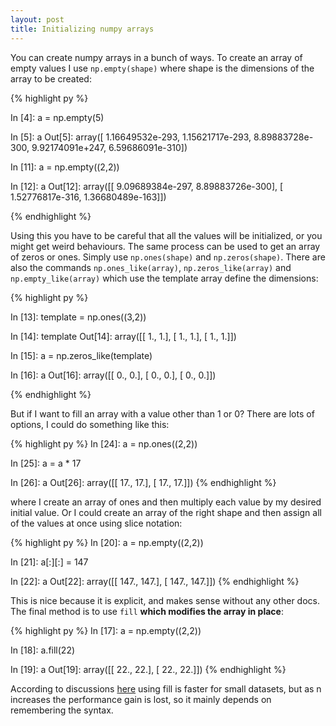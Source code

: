 ```yaml
---
layout: post
title: Initializing numpy arrays
---
```



You can create numpy arrays in a bunch of ways. To create an array of empty values
I use `np.empty(shape)` where shape is the dimensions of the array to be created:

{% highlight py  %}

In [4]: a = np.empty(5)

In [5]: a
Out[5]:
array([  1.16649532e-293,   1.15621717e-293,   8.89883728e-300,
         9.92174091e+247,   6.59686091e-310])

In [11]: a = np.empty((2,2))

In [12]: a
Out[12]:
array([[  9.09689384e-297,   8.89883726e-300],
        [  1.52776817e-316,   1.36680489e-163]])

{% endhighlight %}

Using this you have to be careful that all the values will be initialized, or you
might get weird behaviours. The same process can be used to get an array of zeros or
ones. Simply use `np.ones(shape)` and `np.zeros(shape)`. There are also the commands
`np.ones_like(array)`, `np.zeros_like(array)` and `np.empty_like(array)` which use the
template array define the dimensions:

{% highlight py %}

In [13]: template = np.ones((3,2))

In [14]: template
Out[14]:
array([[ 1.,  1.],
       [ 1.,  1.],
       [ 1.,  1.]])

In [15]: a = np.zeros_like(template)

In [16]: a
Out[16]:
array([[ 0.,  0.],
       [ 0.,  0.],
       [ 0.,  0.]])

{% endhighlight %}

But if I want to fill an array with a value other than 1 or 0? There are lots of options,
I could do something like this:

{% highlight py  %}
In [24]: a = np.ones((2,2))

In [25]: a = a * 17

In [26]: a
Out[26]:
array([[ 17.,  17.],
       [ 17.,  17.]])
{% endhighlight %}

where I create an array of ones and then multiply each value by my desired initial
value. Or I could create an array of the right shape and then assign all of the values
at once using slice notation:

{% highlight py %}
In [20]: a = np.empty((2,2))

In [21]: a[:][:] = 147

In [22]: a
Out[22]:
array([[ 147.,  147.],
       [ 147.,  147.]])
{% endhighlight %}

This is nice because it is explicit, and makes sense without any other docs. The final
method is to use `fill` **which modifies the array in place**:

{% highlight py %}
In [17]: a = np.empty((2,2))

In [18]: a.fill(22)

In [19]: a
Out[19]:
array([[ 22.,  22.],
       [ 22.,  22.]])
{% endhighlight %}

According to discussions [here](http://stackoverflow.com/questions/1704823/initializing-numpy-matrix-to-something-other-than-zero-or-one) using fill is faster for small datasets, but as n increases the performance gain is lost, so
it mainly depends on remembering the syntax.
